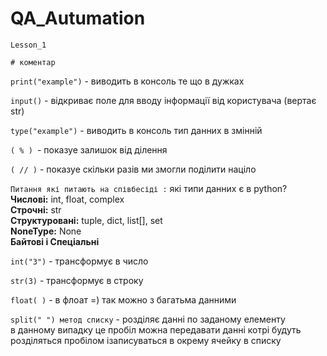 # QA_Autumation

`Lesson_1`

    # коментар
`print("example")` - виводить в консоль те що в дужках

`input()` - відкриває поле для вводу інформації від користувача (вертає str)

`type("example")` - виводить в консоль тип данних в змінній

`( % ) `- показуе залишок від ділення

`( // )` - показуе скільки разів ми змогли поділити націло

`Питання які питають на співбесіді :` які типи данних є в python?    
  **Числові:** int, float, complex  
  **Строчні:** str    
  **Структуровані:** tuple, dict, list[], set  
  **NoneType:** None  
  **Байтові і Спеціальні**   

`int("3")` - трансформує в число

`str(3)` - трансформує в строку

`float( )` - в флоат =) так можно з багатьма данними

`split(" ") метод списку` - розділяє данні по заданому елементу  
в данному випадку це пробіл можна передавати данні котрі будуть  
розділяться пробілом ізаписуваться в окрему ячейку в списку  
 
